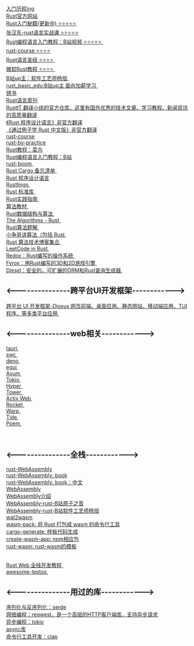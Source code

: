    [ 入门历程ing ]( https://github.com/shaoting0730/rust-learn/tree/main/%E7%9F%A5%E8%AF%86%E6%88%AA%E5%9B%BE )    <br/>
   [ Rust官方网站 ]( https://www.rust-lang.org/zh-CN )    <br/>
   [ Rust入门秘籍(更新中) ⭐️⭐️⭐️⭐️⭐ ]( https://rust-book.junmajinlong.com/about.html )    <br/>
   [ 张汉东-rust语言实战课 ⭐️⭐️⭐️⭐️⭐ ]( https://www.youtube.com/watch?v=vDWggNSIwzA&list=PLbhBvxP8oc-bA8YB3rPwnIAVGZpP57jBv&index=2 )    <br/>
   [ Rust编程语言入门教程：B站视频 ⭐️⭐️⭐️⭐️⭐️ ]( https://www.bilibili.com/video/BV1hp4y1k7SV/?buvid=9566fcf3191560d93e0235596450ee40&from_spmid=main.later-watch.0.0&is_story_h5=false&mid=5joWHgRTwdYBlRFeg6aHtg%3D%3D&p=1&plat_id=312&share_from=ugc&share_medium=iphone&share_plat=ios&share_session_id=A8762E2D-BDAC-45B9-9C81-9F6194D307F3&share_source=WEIXIN&share_tag=s_i&spmid=playlist.playlist-video-detail.0.0&timestamp=1706616758&unique_k=lMTuIRj&up_id=361469957&vd_source=bc5bee468c2cbda6193e66c4288c8c7b )    <br/>
   [ rust-course ⭐️⭐️⭐️⭐️ ]( https://github.com/sunface/rust-course )    <br/>
   [ Rust语言圣经 ⭐️⭐️⭐️⭐️ ]( https://course.rs/too-many-lists/intro.html )    <br/>
   [ 微软Rust教程 ⭐️⭐️⭐️⭐️ ]( https://learn.microsoft.com/zh-cn/training/paths/rust-first-steps/ )    <br/>
   [ B站up主：软件工艺师杨旭 ]( https://space.bilibili.com/361469957 )    <br/>
   [ rust_basic_edu:B站up主 面向加薪学习 ]( https://github.com/i-coder-robot/rust_basic_edu )    <br/>
   [ 锈书 ]( https://github.com/rustlang-cn/rusty-book )    <br/>
   [ Rust语言周刊 ]( https://github.com/rustlang-cn/rust-weekly )    <br/>
   [ RusttT 翻译小组的官方仓库，这里有国外优秀的技术文章、学习教程、新闻资讯的高质量翻译 ]( https://github.com/rustlang-cn/Rustt )    <br/>
   [《Rust 程序设计语言》非官方翻译 ]( https://kaisery.github.io/trpl-zh-cn/title-page.html )    <br/>
   [《通过例子学 Rust 中文版》非官方翻译  ]( https://rustwiki.org/zh-CN/rust-by-example/ )    <br/>
   [ rust-course ]( https://github.com/sunface/rust-course )    <br/>
   [ rust-by-practice ]( https://github.com/sunface/rust-by-practice )   <br/>
   [ Rust教程：菜鸟 ]( https://github.com/sunface/rust-by-practice )    <br/>
   [ Rust编程语言入门教程：B站]( https://www.bilibili.com/video/BV1hp4y1k7SV?p=3&vd_source=bc5bee468c2cbda6193e66c4288c8c7b )  <br/>
   [ rust-boom ]( https://github.com/rust-boom/rust-boom )    <br/>
   [ Rust Cargo 备忘清单 ]( https://mp.weixin.qq.com/s/u6_OU2QrOD2BccIy5-3-sQ )    <br/>
   [ Rust 程序设计语言]( https://kaisery.github.io/trpl-zh-cn/title-page.html)    <br/>
   [ Rustlings ]( https://github.com/rust-lang/rustlings )    <br/>
   [ Rust 标准库 ]( https://github.com/Warrenren/inside-rust-std-library )    <br/>
   [ Rust实践指南 ]( https://opendocs.containerpi.com/rust-guide/zh )    <br/>
   [ 算法教材 ]( https://github.com/lunnersword/algorithm/tree/master )    <br/>
   [ Rust数据结构与算法 ]( https://github.com/QMHTMY/RustBook/tree/main/books)    <br/>
   [ The Algorithms - Rust ]( https://github.com/TheAlgorithms/Rust )    <br/>
   [ Rust算法题解 ]( https://github.com/rustlang-cn/rust-algos )    <br/>
   [ 小争哥讲算法（包括 Rust ]( https://github.com/wangzheng0822/algo  )    <br/>
   [ Rust 算法技术博客集合 ]( https://learnku.com/blog/godme/archive/2022-7 )    <br/>
   [ LeetCode in Rust ]( https://github.com/aylei/leetcode-rust)    <br/>
   [ Redox：Rust编写的操作系统 ]( https://github.com/redox-os/redox )    <br/>
   [ Fyrox：用Rust编写的3D和2D游戏引擎 ]( https://github.com/FyroxEngine/Fyrox )    <br/>
   [ Diesel：安全的，可扩展的ORM和Rust查询生成器 ]( https://github.com/diesel-rs/diesel )    <br/>
   
   ## <---------------跨平台UI开发框架------------><br/>
   [ 跨平台 UI 开发框架-Dioxus 网页前端、桌面应用、静态网站、移动端应用、TUI程序、等多类平台应用 ]( https://github.com/DioxusLabs/dioxus/blob/main/translations/zh-cn/README.md )    <br/>
 

   ## <---------------web相关------------><br/>
   [ tauri ]( https://github.com/tauri-apps/tauri )     <br/>
   [ swc ](   https://github.com/swc-project/swc )     <br/>
   [ deno ](  https://github.com/denoland/deno )     <br/>
   [ egui ]( https://github.com/emilk/egui )     <br/>
   [ Axum ]( https://github.com/tokio-rs/axum )     <br/>
   [ Tokio ]( https://tokio.rs/ )     <br/>
   [ Hyper ]( https://hyper.rs/ )     <br/>
   [ Tower ](https://docs.rs/tower/0.4.13/tower/ )     <br/>
   [ Actix Web ]( https://actix.rs/ )     <br/>
   [ Rocket ]( https://rocket.rs/ )     <br/>
   [ Warp ]( https://github.com/seanmonstar/warp )     <br/>
   [ Tide ]( https://github.com/http-rs/tide )     <br/>
   [ Poem ]( https://github.com/poem-web/poem )     <br/>


   <br/>

   ## <---------------全栈------------><br/>
   [rust-Web­Assembly](https://www.rust-lang.org/zh-CN/what/wasm)   <br/> 
   [rust-Web­Assembly: book]( https://rustwasm.github.io/docs/book/introduction.html )   <br/> 
   [rust-Web­Assembly: book：中文]( https://rustwasm.wasmdev.cn/docs/book/ )   <br/> 
   [ WebAssembly ](   https://developer.mozilla.org/zh-CN/docs/WebAssembly )    <br/>
   [ WebAssembly介绍 ](   https://zhuanlan.zhihu.com/p/653338467?utm_id=0 )    <br/>
   [ WebAssembly-rust-B站原子之音 ](   https://www.bilibili.com/video/BV19a41127Dq/?spm_id_from=333.337.search-card.all.click&vd_source=bc5bee468c2cbda6193e66c4288c8c7b )    <br/>
   [ WebAssembly-rust-B站软件工艺师杨旭 ](   https://www.bilibili.com/video/BV1RP4y1G7KF/?spm_id_from=333.337.search-card.all.click&vd_source=bc5bee468c2cbda6193e66c4288c8c7b )    <br/>
   [ wat2wasm  ](   https://webassembly.github.io/wabt/demo/wat2wasm/ )    <br/>
   [wasm-pack: 将 Rust 打包成 wasm 的命令行工具](https://rustwasm.github.io/wasm-pack/installer/)  <br/>
   [cargo-generate: 样板代码生成](https://github.com/cargo-generate/cargo-generate)  <br/>
   [create-wasm-app: npm相应包](https://github.com/rustwasm/create-wasm-app)  <br/>
   [rust-wasm: rust-wasm的模板](https://github.com/rustwasm/wasm-pack-template)   <br/>  <br/>

    
   [ Rust Web 全栈开发教程 ]( https://www.bilibili.com/video/BV1RP4y1G7KF/?spm_id_from=333.999.0.0&vd_source=bc5bee468c2cbda6193e66c4288c8c7b )     <br/>
   [ awesome-leptos ]( https://github.com/leptos-rs/awesome-leptos )     <br/>

   ## <---------------用过的库------------><br/>
   [序列化与反序列化：serde](https://crates.io/crates/serde)   <br/> 
   [网络编程：reqwest，是一个高层的HTTP客户端库，支持异步请求](https://crates.io/crates/reqwest)   <br/> 
   [异步编程：tokio](https://crates.io/crates/tokio)   <br/> 
   [async库](   https://github.com/async-rs/async-std)   <br/> 
   [命令行工具开发：clap](https://crates.io/crates/clap)   <br/> 


    

